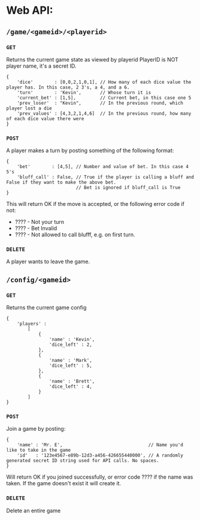 # Web API:
## `/game/<gameid>/<playerid>`
### `GET`
Returns the current game state as viewed by playerid
PlayerID is NOT player name, it's a secret ID.
```
{
    'dice'        : [0,0,2,1,0,1], // How many of each dice value the player has. In this case, 2 3's, a 4, and a 6.
    'turn'        : 'Kevin',       // Whose turn it is
    'current_bet' : [1,5],         // Current bet, in this case one 5
    'prev_loser'  : "Kevin",       // In the previous round, which player lost a die
    'prev_values' : [4,3,2,1,4,6]  // In the previous round, how many of each dice value there were
}
```
### `POST`
A player makes a turn by posting something of the following format:
```
{
    'bet'        : [4,5], // Number and value of bet. In this case 4 5's
    'bluff_call' : False, // True if the player is calling a bluff and False if they want to make the above bet.
                          // Bet is ignored if bluff_call is True
}
```
This will return OK if the move is accepted, or the following error code if not:
 - ???? - Not your turn
 - ???? - Bet Invalid
 - ???? - Not allowed to call blufff, e.g. on first turn.
### `DELETE`
A player wants to leave the game.

## `/config/<gameid>`
### `GET`
Returns the current game config
```
{
    'players' : 
        [
            {
                'name' : 'Kevin',
                'dice_left' : 2,
            },
            {
                'name' : 'Mark',
                'dice_left' : 5,
            },
            {
                'name' : 'Brett',
                'dice_left' : 4,
            }
        ]
}
```
### `POST`
Join a game by posting:
```
{
    'name' : 'Mr. E',                                // Name you'd like to take in the game
    'id'   : '123e4567-e89b-12d3-a456-426655440000', // A randomly generated secret ID string used for API calls. No spaces.
}
```
Will return OK if you joined successfully, or error code ???? if the name was taken. If the game doesn't exist it will create it.
### `DELETE`
Delete an entire game